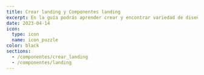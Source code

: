 ```yaml
---
title: Crear landing y Componentes landing
excerpt: En la guía podrás aprender crear y encontrar variedad de diseños preestablecidos donde podrás crear MOOCS, EDCO, Educación ejecutiva, entre otros  
date: 2023-04-14
icon:
  type: icon
  name: icon_puzzle
color: black
sections:
  - /componentes/crear_landing
  - /componentes/landing
---
```

